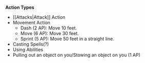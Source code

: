 **Action Types**
- [[Attacks|Attack]] Action
- Movement Action
	- Dash (2 AP): Move 10 feet.
	- Move (6 AP): Move 30 feet.
	- Sprint (5 AP): Move 50 feet in a straight line.
- Casting Spells(?)
- Using Abilities
- Pulling out an object on you/Stowing an object on you (1 AP)